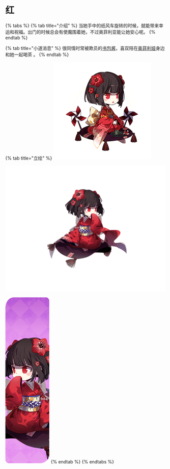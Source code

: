 # 红

{% tabs %}
{% tab title="介绍" %}
当她手中的纸风车旋转的时候，就能带来幸运和祝福。出门的时候总会有使魔围着她，不过奥菲利亚能让她安心呢。
{% endtab %}

{% tab title="小道消息" %}
很同情时常被欺员的[书包酱](shu-bao-jiang.md)，喜双陪在[奥菲利娅](ao-fei-li-ya.md)身边和她一起喝茶 。
{% endtab %}

{% tab title="立绘" %}
![](../../.gitbook/assets/b7-1%20%281%29.png)

![](../../.gitbook/assets/b7-3.png)

![](../../.gitbook/assets/7045_1.png)
{% endtab %}
{% endtabs %}

